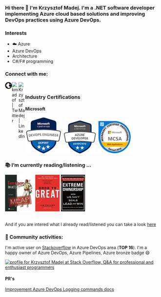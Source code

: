 ### Hi there 👋 I'm Krzysztof Madej. I'm a .NET software developer implementing Azure cloud based solutions and improving DevOps practices using Azure DevOps.


### Interests
- :cloud: Azure
- Azure DevOps
- Architecture
- C#/F# programming

### Connect with me:

[<img align="left" alt="thecodemanual.pl" width="22px" src="https://raw.githubusercontent.com/iconic/open-iconic/master/svg/globe.svg" />][website]
[<img align="left" alt="kmadof | Twitter" width="22px" src="https://cdn.jsdelivr.net/npm/simple-icons@v3/icons/twitter.svg" />][twitter]
[<img align="left" alt="Krzysztof Madej | LinkedIn" width="22px" src="https://cdn.jsdelivr.net/npm/simple-icons@v3/icons/linkedin.svg" />][linkedin]

<br />

### Industry Certifications
#### Microsoft
[<img src="Images/microsoft-certified-devops-engineer-expert.png">](https://www.youracclaim.com/badges/5c909d3a-fb3e-48a3-83f7-e041d4b646a2)
[<img src="Images/azure-developer-associate.png">](https://www.youracclaim.com/earner/earned/badge/91840ac8-442d-451d-8cfe-f3eb51cf9a4e)
[<img src="Images/MCSA_Web_Applications-01.png">](https://www.youracclaim.com/earner/earned/badge/147a6e05-89c1-44bd-8c1f-1d8667e1e7cd)

### :books: I’m currently reading/listening ...
[<img src="Images/books/Winkler-Terraform-MEAP-HI.png">](https://www.manning.com/books/terraform-in-action)
[<img src="Images/books/Collins-good-to-great.jpg">](https://www.amazon.com/Good-Great-Some-Companies-Others/dp/0066620996)
[<img src="Images/books/jocko_willink_leif_babin_extreme-ownership.jpg">](https://www.amazon.com/Extreme-Ownership-U-S-Navy-SEALs-ebook/dp/B00VE4Y0Z2)



<br> And if you are intered what I already read/listened you can take a look [here](books.md)

### 👯 Community activities:
I'm active user on [Stackoverflow](https://stackoverflow.com/users/2347999/krzysztof-madej) in Azure DevOps area (**TOP 16**). I'm a happy owner of Azure DevOps, Azure Pipelines, Azure bronze badge 😄

<a href="https://stackoverflow.com/users/2347999/krzysztof-madej"><img src="https://stackoverflow.com/users/flair/2347999.png" width="208" height="58" alt="profile for Krzysztof Madej at Stack Overflow, Q&amp;A for professional and enthusiast programmers" title="profile for Krzysztof Madej at Stack Overflow, Q&amp;A for professional and enthusiast programmers"></a>

#### PR's
[Improvement Azure DevOps Logging commands docs](https://github.com/MicrosoftDocs/azure-devops-docs/commit/58ac83a40752fa30e865757dd2245367acc11851)

<!--
**kmadof/kmadof** is a ✨ _special_ ✨ repository because its `README.md` (this file) appears on your GitHub profile.

Here are some ideas to get you started:

- 🔭 I’m currently working on ...
- 🌱 I’m currently learning ...
- 👯 I’m looking to collaborate on ...
- 🤔 I’m looking for help with ...
- 💬 Ask me about ...
- 📫 How to reach me: ...
- 😄 Pronouns: ...
- ⚡ Fun fact: ...
-->

[website]: http://thecodemanual.pl
[twitter]: https://twitter.com/kmadof
[linkedin]: https://www.linkedin.com/in/krzysztof-madej/
